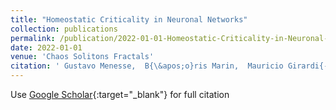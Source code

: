 ```yaml
---
title: "Homeostatic Criticality in Neuronal Networks"
collection: publications
permalink: /publication/2022-01-01-Homeostatic-Criticality-in-Neuronal-Networks
date: 2022-01-01
venue: 'Chaos Solitons Fractals'
citation: ' Gustavo Menesse,  B{\&apos;o}ris Marin,  Mauricio Girardi{-S}chappo,  Osame Kinouchi, &quot;Homeostatic Criticality in Neuronal Networks.&quot; Chaos Solitons Fractals, 2022.'
---
```

Use [Google Scholar](https://scholar.google.com/scholar?q=Homeostatic+Criticality+in+Neuronal+Networks){:target="_blank"} for full citation